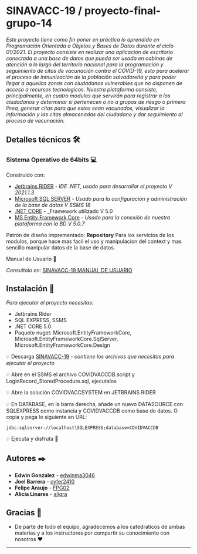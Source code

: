 # SINAVACC-19 / proyecto-final-grupo-14

_Este proyecto tiene como fin poner en práctica lo aprendido en Programación Orientada a Objetos y Bases de Datos durante el ciclo 01/2021. El proyecto consiste en realizar una
aplicación de escritorio conectada a una base de datos que pueda ser usada en cabinas de atención a lo largo del territorio nacional para la programación y seguimiento de citas
de vacunación contra el COVID-19, esto para acelerar el proceso de inmunización de la población salvadoreña y para poder llegar a aquellas zonas con ciudadanos vulnerables que
no disponen de acceso a recursos tecnologicos. Nuestra plataforma consiste, principalmente, en cuatro modulos que servirán para registrar a los ciudadanos y determinar si 
pertenecen o no a grupos de riesgo o primera línea, generar citas para que estos sean vacunados, visualizar la información y las citas almacenadas del ciudadano y dar seguimiento
al proceso de vacunación._ 

## Detalles técnicos 🛠️

### Sistema Operativo de 64bits 💻

Construido con:

* [Jetbrains RIDER](https://www.jetbrains.com/es-es/rider/) - _IDE .NET, usado para desarrollar el proyecto V 2021.1.3_
* [Microsoft SQL SERVER](https://go.microsoft.com/fwlink/?linkid=866658) - _Usado para la configuración y administración de la base de datos V SSMS 18_
* [.NET CORE](https://dotnet.microsoft.com/download/dotnet/5.0) - _Framework utilizado V 5.0
* [MS Entity Framework Core](https://www.nuget.org/packages/Microsoft.EntityFrameworkCore/5.0.7) - _Usado para la conexión de nuestra plataforma con la BD V 5.0.7_

Patrón de diseño imprementado: **Repository**
Para los servicios de los modulos, porque hace mas facil el uso y manipulacion del context y mas sencillo manipular datos de la base de datos.



Manual de Usuario 📖

_Consultalo en:_
[SINAVACC-19 MANUAL DE USUARIO](https://github.com/UCASV/proyecto-final-grupo-14/blob/master/PROYECTO%20BASES-POO%202021/POO/SINAVACC-19%20Manual%20de%20Usuario.pdf) 



## Instalación 🔧

_Para ejecutar el proyecto necesitas:_
* Jetbrains Rider
* SQL EXPRESS, SSMS
* .NET CORE 5.0
* Paquete nuget: Microsoft.EntityFrameworkCore, Microsoft.EntityFrameworkCore.SqlServer, Microsoft.EntityFrameworkCore.Design

💡 Descarga [SINAVACC-19](https://github.com/UCASV/proyecto-final-grupo-14/releases/tag/v1.0) - _contiene los archivos que necesitas para ejecutar el proyecto_

💡 Abre en el SSMS el archivo COVIDVACCDB.script y LoginRecord_StoredProcedure.sql, ejecutalos

💡 Abre la solución COVIDVACCSYSTEM en JETBRAINS RIDER

💡 En DATABASE, en la barra derecha, añade un nuevo DATASOURCE con SQLEXPRESS como instancia y COVIDVACCDB como base de datos.
O copia y pega lo siguiente en URL:

```
jdbc:sqlserver://localhost\SQLEXPRESS;database=COVIDVACCDB
```
💡 Ejecuta y disfruta 🌈

## Autores ✒️

* **Edwin Gonzalez** - [edwinma3046](https://github.com/edwinma3046)
* **Joel Barrera** - [cyfer2410](https://github.com/cyfer2410)
* **Felipe Araujo** - [FPG02](https://github.com/FPG02)
* **Alicia Linares** - [aligra](https://github.com/aligra)

## Gracias 🎁

* De parte de todo el equipo, agradecemos a los catedraticos de ambas materias y a los instructores por compartir su conocimiento con nosotros ♥

---
